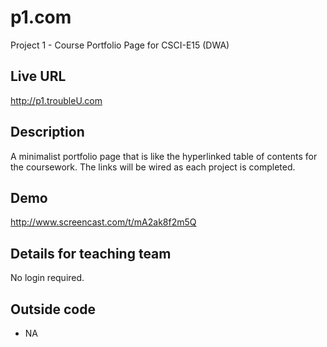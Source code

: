 # p1.com
Project 1 - Course Portfolio Page for CSCI-E15 (DWA)

## Live URL
<http://p1.troubleU.com>

## Description
A minimalist portfolio page that is like the hyperlinked table of contents for the coursework. The links will be wired as each project is completed.

## Demo
<http://www.screencast.com/t/mA2ak8f2m5Q>

## Details for teaching team
No login required.

## Outside code
* NA
